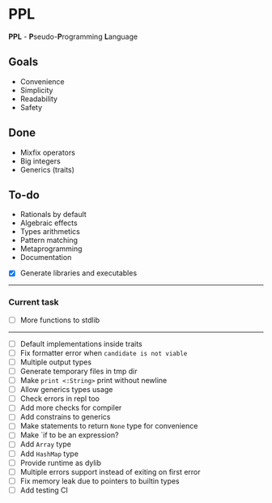 # PPL

**PPL** - **P**seudo-**P**rogramming **L**anguage

## Goals

* Convenience
* Simplicity
* Readability
* Safety

## Done
* Mixfix operators
* Big integers
* Generics (traits)

## To-do
* Rationals by default
* Algebraic effects
* Types arithmetics
* Pattern matching
* Metaprogramming
* Documentation

* [X] Generate libraries and executables
---
### Current task
* [ ] More functions to stdlib
---
* [ ] Default implementations inside traits
* [ ] Fix formatter error when `candidate is not viable`
* [ ] Multiple output types
* [ ] Generate temporary files in tmp dir
* [ ] Make `print <:String>` print without newline
* [ ] Allow generics types usage
* [ ] Check errors in repl too
* [ ] Add more checks for compiler
* [ ] Add constrains to generics
* [ ] Make statements to return `None` type for convenience
* [ ] Make `if to be an expression?
* [ ] Add `Array` type
* [ ] Add `HashMap` type
* [ ] Provide runtime as dylib
* [ ] Multiple errors support instead of exiting on first error
* [ ] Fix memory leak due to pointers to builtin types
* [ ] Add testing CI